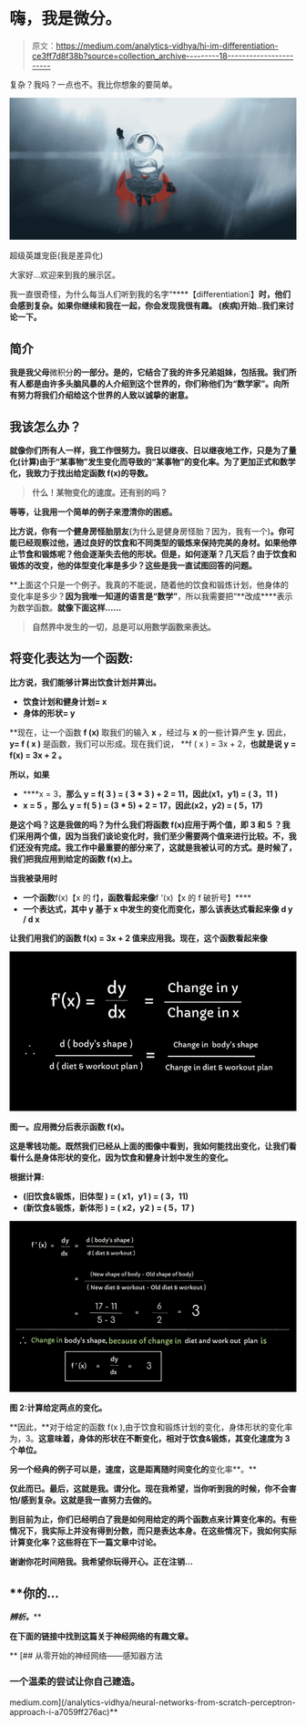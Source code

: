 # 嗨，我是微分。

> 原文：<https://medium.com/analytics-vidhya/hi-im-differentiation-ce3ff7d8f38b?source=collection_archive---------18----------------------->

复杂？我吗？一点也不。我比你想象的要简单。

![](img/abc775b2639b74d6c4e2ba277415683b.png)

超级英雄宠臣(我是差异化)

大家好…欢迎来到我的展示区。

我一直很奇怪，为什么每当人们听到我的名字“****【differentiation❕】**时，他们会感到复杂。如果你继续和我在一起，你会发现我很有趣。 (疾病)开始..我们来讨论一下。**

## ****简介****

**我是我父母**微积分**的一部分。是的，它结合了我的许多兄弟姐妹，包括我。我们所有人都是由许多头脑风暴的人介绍到这个世界的，你们称他们为“数学家”。向所有努力将我们介绍给这个世界的人致以诚挚的谢意。**

## **我该怎么办？**

**就像你们所有人一样，我工作很努力。我日以继夜、日以继夜地工作，只是为了量化(计算)**由于“某事物”发生变化而导致的“某事物”的变化率。为了更加正式和数学化，我致力于找出给定函数 f(x)的导数。****

> ****什么！某物变化的速度。还有别的吗？****

**等等，让我用一个简单的例子来澄清你的困惑。**

**比方说，你有一个健身房怪胎朋友**(为什么是健身房怪胎？因为，我有一个)**。你可能已经观察过他，通过良好的饮食和不同类型的锻炼来保持完美的身材。如果他停止节食和锻炼呢？他会逐渐失去他的形状。但是，如何逐渐？几天后？由于饮食和锻炼的改变，他的体型变化率是多少？这些是我一直试图回答的问题。**

**上面这个只是一个例子。我真的不能说，随着他的饮食和锻炼计划，他身体的变化率是多少？**因为我唯一知道的语言是“数学”**，所以我需要把“**改成****表示为数学函数。**就像下面这样……**

> **自然界中发生的一切，总是可以用数学函数来表达。**

## **将变化表达为一个函数:**

**比方说，我们能够计算出饮食计划并算出。**

*   ****饮食计划和健身计划= x****
*   ****身体的形状= y****

**现在，让一个函数 **f (x)** 取我们的输入 **x** ，经过与 **x** 的一些计算产生 **y.** 因此， **y= f ( x )** 是函数，我们可以形成。现在我们说， **f ( x ) = 3x + 2，**也就是说 **y = f(x) = 3x + 2** 。**

**所以，如果**

*   ****x = 3，**那么 **y = f( 3 ) = ( 3 * 3 ) + 2 = 11，因此(x1，y1) = ( 3，11 )****
*   ****x = 5** ，那么 **y = f( 5 ) = (3 * 5) + 2 = 17，因此(x2，y2) = ( 5，17)****

**是这个吗？这是我做的吗？为什么我们将函数 f(x)应用于两个值，即 **3** 和 **5** ？**我们采用两个值，因为当我们谈论变化时，我们至少需要两个值来进行比较。不，我们还没有完成。我工作中最重要的部分来了，这就是我被认可的方式。是时候了，我们把我应用到给定的函数 f(x)上。****

**当我被录用时**

*   **一个函数**f(x)【x 的 f】**，函数看起来像**f '(x)【x 的 f 破折号】****
*   **一个表达式，其中 y 基于 x 中发生的变化而变化，那么该表达式看起来像 **d y / d x****

**让我们用我们的函数 f(x) = 3x + 2 值来应用我。现在，这个函数看起来像**

**![](img/5e3219bb7656131ce8a4766e66664bfb.png)**

**图一。应用微分后表示函数 f(x)。**

**这是零钱功能。既然我们已经从上面的图像中看到，我如何能找出变化，让我们看看什么是身体形状的变化，因为饮食和健身计划中发生的变化。**

**根据计算:**

*   **(**旧饮食&锻炼，旧体型** ) = ( x1，y1 ) = **( 3，11)****
*   **(**新饮食&锻炼，新体形** ) = ( x2，y2 ) = **( 5，17 )****

**![](img/441b91a39eef49ed86645ae0a36b8f3c.png)**

**图 2:计算给定两点的变化。**

**因此，**对于给定的函数 f(x ),由于饮食和锻炼计划的变化，身体形状的变化率为，3。**这意味着，身体的形状在不断变化，相对于饮食&锻炼，其变化速度为 3 个单位。**

**另一个经典的例子可以是，**速度**，这是距离随时间变化的**变化率**。**

**仅此而已。最后，这就是我。**谓分化**。现在我希望，当你听到我的时候，你不会害怕/感到复杂。这就是我一直努力去做的。**

**到目前为止，你们已经明白了我是如何用给定的两个函数点来计算变化率的。有些情况下，我实际上并没有得到分数，而只是表达本身。在这些情况下，我如何实际计算变化率？这些将在下一篇文章中讨论。**

**谢谢你花时间陪我。我希望你玩得开心。正在注销…**

## **你的…
***辨析。*****

**在下面的链接中找到这篇关于神经网络的有趣文章。**

**[](/analytics-vidhya/neural-networks-from-scratch-perceptron-approach-i-a7059ff276ac) [## 从零开始的神经网络——感知器方法

### 一个温柔的尝试让你自己建造。

medium.com](/analytics-vidhya/neural-networks-from-scratch-perceptron-approach-i-a7059ff276ac)**